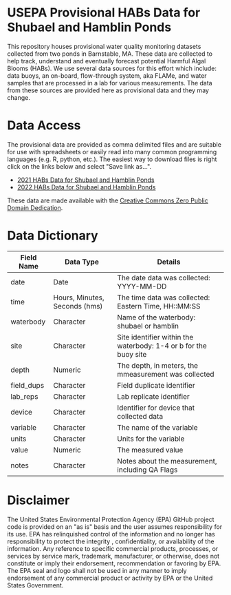 
# USEPA Provisional HABs Data for Shubael and Hamblin Ponds

<!-- badges: start -->
<!-- badges: end -->

This repository houses provisional water quality monitoring datasets collected 
from two ponds in Barnstable, MA.  These data are collected to help track, 
understand and eventually forecast potential Harmful Algal Blooms (HABs).  We
use several data sources for this effort which include: data buoys, an on-board,
flow-through system, aka FLAMe, and water samples that are processed in a lab
for various measurements.  The data from these sources are provided here as 
provisional data and they may change.

# Data Access

The provisional data are provided as comma delimited files and are suitable for 
use with spreadsheets or easily read into many common programming languages 
(e.g. R, python, etc.).  The easiest way to download files is right click on the 
links below and select "Save link as...".

- [2021 HABs Data for Shubael and Hamblin Ponds](cc_hab_provisional_data_2021.csv?raw=true)
- [2022 HABs Data for Shubael and Hamblin Ponds](cc_hab_provisional_data_2022.csv?raw=true)

These data are made available with the [Creative Commons Zero Public Domain Dedication](LICENSE.md).

# Data Dictionary

| Field Name | Data Type                     | Details                                         |
|------------|-------------------------------|-------------------------------------------------|
| date       | Date                          | The date data was collected: YYYY-MM-DD         |
| time       | Hours, Minutes, Seconds (hms) | The time data was collected: Eastern Time, HH::MM:SS|
| waterbody  | Character                     | Name of the waterbody: shubael or hamblin|
| site       | Character                     | Site identifier within the waterbody: 1-4 or b for the buoy site|
| depth      | Numeric                       | The depth, in meters, the mmeasurement was collected|
| field_dups | Character                     | Field duplicate identifier                      |
| lab_reps   | Character                     | Lab replicate identifier                       |
| device     | Character                     | Identifier for device that collected data       |
| variable   | Character                     | The name of the variable                        |
| units      | Character                     | Units for the variable                          |
| value      | Numeric                       | The measured value                              |
| notes      | Character                     | Notes about the measurement, including QA Flags |

# Disclaimer

The United States Environmental Protection Agency (EPA) GitHub project code is provided on an "as is" basis and the user assumes responsibility for its use.  EPA has relinquished control of the information and no longer has responsibility to protect the integrity , confidentiality, or availability of the information.  Any reference to specific commercial products, processes, or services by service mark, trademark, manufacturer, or otherwise, does not constitute or imply their endorsement, recommendation or favoring by EPA.  The EPA seal and logo shall not be used in any manner to imply endorsement of any commercial product or activity by EPA or the United States Government.
